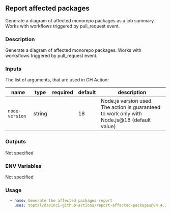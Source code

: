 ## Report affected packages

Generate a diagram of affected monorepo packages as a job summary. Works with workflows triggered by pull\_request event.

### Description

Generate a diagram of affected monorepo packages. Works with worksflows triggered by pull\_request event.

### Inputs

The list of arguments, that are used in GH Action:

| name           | type   | required | default | description                                                                                 |
| -------------- | ------ | -------- | ------- | ------------------------------------------------------------------------------------------- |
| `node-version` | string |          | 18      | Node.js version used. The action is guaranteed to work only with Node.js@18 (default value) |

### Outputs

Not specified

### ENV Variables

Not specified

### Usage

```yaml
  - name: Generate the affected packages report
    uses: toptal/davinci-github-actions/report-affected-packages@v4.4.2
```
